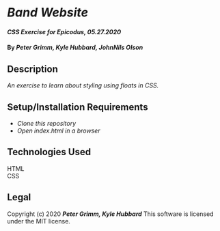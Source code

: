 # _Band Website_

#### _CSS Exercise for Epicodus, 05.27.2020_

#### By _**Peter Grimm, Kyle Hubbard, JohnNils Olson**_

## Description

_An exercise to learn about styling using floats in CSS._

## Setup/Installation Requirements

* _Clone this repository_
* _Open index.html in a browser_

## Technologies Used

HTML  
CSS

## Legal

Copyright (c) 2020 **_Peter Grimm, Kyle Hubbard_**
This software is licensed under the MIT license.